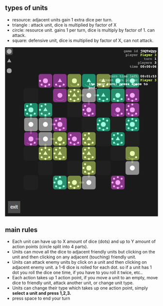 ## types of units
* resource: adjacent units gain 1 extra dice per turn.
* triangle : attack unit, dice is multiplied by factor of X
* circle: resource unit. gains 1 per turn, dice is multiply by factor of 1. can attack.
* square: defensive unit, dice is multiplied by factor of X, can not attack.


<p align="center"><img src="/screen.png" /></p>


## main rules
* Each unit can have up to X amount of dice (dots) and up to Y amount of action points (circle split into 4 parts).
* Units can move all the dice to adjacent friendly units but clicking on the unit and then clicking on any adjacent (touching) friendly unit.
* Units can attack enemy units by click on a unit and then clicking on adjacent enemy unit. a 1-6 dice is rolled for each dot. so if a unit has 1 dot you roll the dice one time, if you have to you roll it twice, etc..
* Each action takes up 1 action point, if you move a unit to an empty, move dice to friendly unit, attack another unit, or change unit type.
* Units can change their type which takes up one action point, simply __select a unit and press 1,2,3.__
* press space to end your turn